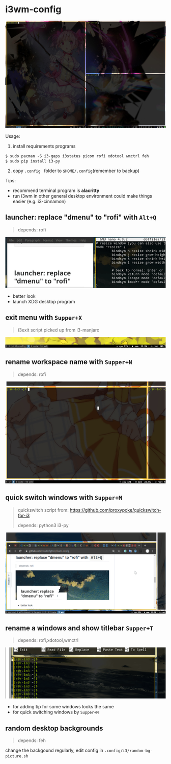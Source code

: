 # i3wm-config


![](preview/1.jpg)



Usage:

1. install requirements programs

```
$ sudo pacman -S i3-gaps i3status picom rofi xdotool wmctrl feh
$ sudo pip install i3-py
```

2. copy `.config ` folder to `$HOME/.config`(remember to backup)



Tips:

* recommend terminal program is **alacritty**
* run i3wm in other general desktop environment could make things easier (e.g. i3-cinnamon)



## launcher: replace "dmenu" to "rofi" with `Alt+Q` 

> depends: rofi

![](preview/2.apng)

* better look
* launch XDG desktop program



## exit menu with `Supper+X`

> i3exit script picked up from i3-manjaro

![](preview/5.apng)





## rename workspace name with `Supper+N`

> depends: rofi

![](preview/4.apng)



## quick switch windows with `Supper+M`

> quickswitch script from: https://github.com/proxypoke/quickswitch-for-i3
>
> depends: python3 i3-py

![](preview/6.apng)



## rename a windows and show titlebar `Supper+T` 

> depends: rofi,xdotool,wmctrl

![](preview/3.apng)

* for adding tip for some windows looks the same
* for quick switching windows by `Supper+M`



## random desktop backgrounds

>  depends: feh

change the backgound regularly, edit config in `.config/i3/random-bg-picture.sh`

